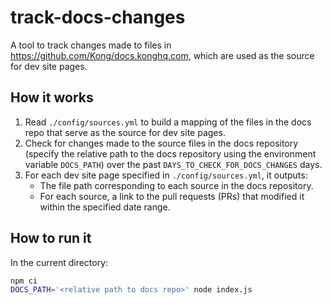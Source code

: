 # track-docs-changes

A tool to track  changes made to files in https://github.com/Kong/docs.konghq.com, which are used as the source for dev site pages.

## How it works

1. Read `./config/sources.yml` to build a mapping of the files in the docs repo that serve as the source for dev site pages.
2. Check for changes made to the source files in the docs repository (specify the relative path to the docs repository using the environment variable `DOCS_PATH`) over the past `DAYS_TO_CHECK_FOR_DOCS_CHANGES` days.
3. For each dev site page specified in `./config/sources.yml`, it outputs:
   * The file path corresponding to each source in the docs repository.
   * For each source, a link to the pull requests (PRs) that modified it within the specified date range.

## How to run it

In the current directory:

``` bash
npm ci
DOCS_PATH='<relative path to docs repo>' node index.js
```
